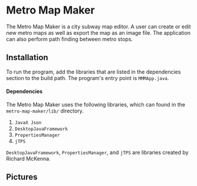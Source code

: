 # Metro Map Maker
The Metro Map Maker is a city subway map editor. A user can create or edit new metro maps as well as export the map as an image file. The application can also perform path finding between metro stops.

## Installation
To run the program, add the libraries that are listed in the dependencies section to the build path. The program's entry point is `MMMApp.java`.

#### Dependencies
The Metro Map Maker uses the following libraries, which can found in the  `metro-map-maker/lib/` directory.
1. `JavaX Json`
2. `DesktopJavaFramework`
3. `PropertiesManager`
4. `jTPS`

`DesktopJavaFramework`, `PropertiesManager`, and `jTPS` are libraries created by Richard McKenna.

## Pictures
